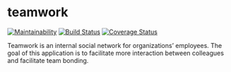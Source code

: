 # teamwork
[![Maintainability](https://api.codeclimate.com/v1/badges/b8c310027450677d17be/maintainability)](https://codeclimate.com/github/kwizeraelvis/teamwork/maintainability) [![Build Status](https://travis-ci.com/kwizeraelvis/teamwork.svg?branch=develop)](https://travis-ci.com/kwizeraelvis/teamwork) [![Coverage Status](https://coveralls.io/repos/github/kwizeraelvis/teamwork/badge.svg?branch=develop)](https://coveralls.io/github/kwizeraelvis/teamwork?branch=develop)

Teamwork is an internal social network for organizations’ employees. The goal of this
application is to facilitate more interaction between colleagues and facilitate team bonding.
